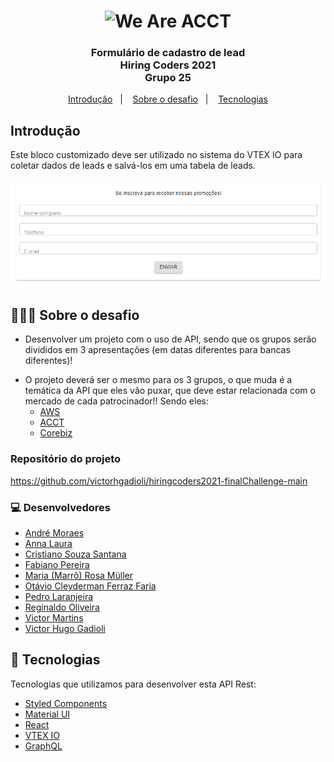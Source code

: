 <h1 align="center">
<img src="https://media-exp1.licdn.com/dms/image/C4D1BAQHfQr7OKzw3qw/company-background_10000/0/1625601466872?e=2159024400&v=beta&t=FhYCbZr68ojz3lfyYUPV-M4lziID87ji6A-oat_okZ4" title="We Are ACCT" />
</h1>

<h3 align="center">
  Formulário de cadastro de lead <br> Hiring Coders 2021 <br>  Grupo 25
</h3>

<p align="center">
  <a href="#introdução">Introdução</a>&nbsp;&nbsp;&nbsp;|&nbsp;&nbsp;&nbsp;
  <a href="#-sobre-o-desafio">Sobre o desafio</a>&nbsp;&nbsp;&nbsp;|&nbsp;&nbsp;&nbsp;
  <a href="#-tecnologias">Tecnologias</a>
</p>

## Introdução

Este bloco customizado deve ser utilizado no sistema do VTEX IO para coletar dados de leads e salvá-los em uma tabela de leads.

<div align="center">
<img alt="leadFormBlock" width="800px" src="leadFormBlock.png"></img>
</div>

## 👨🏻‍💻 Sobre o desafio

- <p>Desenvolver um projeto com o uso de API, sendo que os grupos serão divididos em 3 apresentações (em datas diferentes para bancas diferentes)!
- O projeto deverá ser o mesmo para os 3 grupos, o que muda é a temática da API que eles vão puxar, que deve estar relacionada com o mercado de cada patrocinador!! Sendo eles:
  - [AWS](https://aws.amazon.com/pt/)</br>
  - [ACCT](https://acct.global)</br>
  - [Corebiz](https://www.corebiz.ag/pt/)
  </p>

### Repositório do projeto
https://github.com/victorhgadioli/hiringcoders2021-finalChallenge-main


### 💻 Desenvolvedores
- [André Moraes](https://github.com/andreLTMoraes)
- [Anna Laura](https://github.com/alauraivani)
- [Cristiano Souza Santana](https://github.com/CristianoSantan)
- [Fabiano Pereira](https://github.com/ifabianoi)
- [Maria (Marrô) Rosa Müller ](https://github.com/Marro-Muller)
- [Otávio Cleyderman Ferraz Faria](https://github.com/OtavioCleyderman)
- [Pedro Laranjeira](https://github.com/pedroasso)
- [Reginaldo Oliveira](https://github.com/Reginaldo007oliveira)
- [Victor Martins](https://github.com/VictorFerreiraMartins)
- [Victor Hugo Gadioli](https://github.com/victorhgadioli)


## 🚀 Tecnologias

Tecnologias que utilizamos para desenvolver esta API Rest:

- [Styled Components](https://styled-components.com/)
- [Material UI](https://material-ui.com/pt/)
- [React](https://pt-br.reactjs.org/)
- [VTEX IO](https://vtex.io/)
- [GraphQL](https://graphql.org/)
